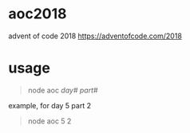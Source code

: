 # aoc2018
advent of code 2018 https://adventofcode.com/2018

# usage
>node aoc _day#_ _part#_

example, for day 5 part 2

>node aoc 5 2